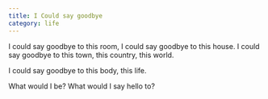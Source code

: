 ```yaml
---
title: I Could say goodbye
category: life
---
```


I could say goodbye
to this room,
I could say goodbye
to this house.
I could say goodbye
to this town,
this country,
this world.

I could say goodbye
to this body,
this life.

What would I be?
What would I say hello to?
